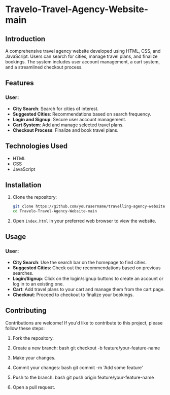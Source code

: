 # Travelo-Travel-Agency-Website-main


## Introduction
A comprehensive travel agency website developed using HTML, CSS, and JavaScript. Users can search for cities, manage travel plans, and finalize bookings. The system includes user account management, a cart system, and a streamlined checkout process.

## Features

### User:
- **City Search**: Search for cities of interest.
- **Suggested Cities**: Recommendations based on search frequency.
- **Login and Signup**: Secure user account management.
- **Cart System**: Add and manage selected travel plans.
- **Checkout Process**: Finalize and book travel plans.

## Technologies Used
- HTML
- CSS
- JavaScript

## Installation

1. Clone the repository:
   ```bash
   git clone https://github.com/yourusername/travelling-agency-website.git
   cd Travelo-Travel-Agency-Website-main
   ```

2. Open `index.html` in your preferred web browser to view the website.

## Usage

### User:
- **City Search**: Use the search bar on the homepage to find cities.
- **Suggested Cities**: Check out the recommendations based on previous searches.
- **Login/Signup**: Click on the login/signup buttons to create an account or log in to an existing one.
- **Cart**: Add travel plans to your cart and manage them from the cart page.
- **Checkout**: Proceed to checkout to finalize your bookings.

## Contributing

Contributions are welcome! If you'd like to contribute to this project, please follow these steps:

1. Fork the repository.
2. Create a new branch:
  bash
   git checkout -b feature/your-feature-name
  
3. Make your changes.
4. Commit your changes:
  bash
   git commit -m 'Add some feature'
   
5. Push to the branch:
   bash
   git push origin feature/your-feature-name
  
6. Open a pull request.
